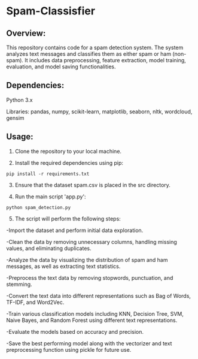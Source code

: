 # Spam-Classisfier
## Overview:
This repository contains code for a spam detection system. The system analyzes text messages and classifies them as either spam or ham (non-spam). It includes data preprocessing, feature extraction, model training, evaluation, and model saving functionalities.

## Dependencies:
Python 3.x

Libraries: pandas, numpy, scikit-learn, matplotlib, seaborn, nltk, wordcloud, gensim

## Usage:

1. Clone the repository to your local machine.

2. Install the required dependencies using pip:
```
pip install -r requirements.txt
```

3. Ensure that the dataset spam.csv is placed in the src directory.

4. Run the main script 'app.py':
```
python spam_detection.py
```

5. The script will perform the following steps:

-Import the dataset and perform initial data exploration.

-Clean the data by removing unnecessary columns, handling missing values, and eliminating duplicates.

-Analyze the data by visualizing the distribution of spam and ham messages, as well as extracting text statistics.

-Preprocess the text data by removing stopwords, punctuation, and stemming.

-Convert the text data into different representations such as Bag of Words, TF-IDF, and Word2Vec.

-Train various classification models including KNN, Decision Tree, SVM, Naive Bayes, and Random Forest using different text representations.

-Evaluate the models based on accuracy and precision.

-Save the best performing model along with the vectorizer and text preprocessing function using pickle for future use.


